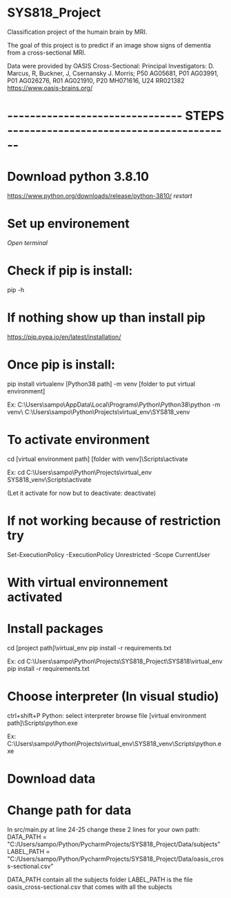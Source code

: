 # SYS818_Project
Classification project of the humain brain by MRI.

The goal of this project is to predict if an image show signs of dementia from
a cross-sectional MRI.

Data were provided by OASIS Cross-Sectional: Principal Investigators: D. Marcus, 
R, Buckner, J, Csernansky J. Morris; P50 AG05681, P01 AG03991, P01 AG026276, 
R01 AG021910, P20 MH071616, U24 RR021382 https://www.oasis-brains.org/

# ------------------------------- STEPS ----------------------------------------
# Download python 3.8.10
https://www.python.org/downloads/release/python-3810/
*restart*

# Set up environement
*Open terminal*
# Check if pip is install:
pip -h

# If nothing show up than install pip 
https://pip.pypa.io/en/latest/installation/

# Once pip is install:
pip install virtualenv
[Python38 path] -m venv [folder to put virtual environment]

Ex: C:\Users\sampo\AppData\Local\Programs\Python\Python38\python -m venv\ C:\Users\sampo\Python\Projects\virtual_env\SYS818_venv

# To activate environment
cd [virtual environment path]
[folder with venv]\Scripts\activate

Ex: cd C:\Users\sampo\Python\Projects\virtual_env
SYS818_venv\Scripts\activate

(Let it activate for now but to deactivate: deactivate)

# If not working because of restriction try
Set-ExecutionPolicy -ExecutionPolicy Unrestricted -Scope CurrentUser

# With virtual environnement activated
# Install packages
cd [project path]\virtual_env
pip install -r requirements.txt

Ex: cd C:\Users\sampo\Python\Projects\SYS818_Project\SYS818\virtual_env
pip install -r requirements.txt

# Choose interpreter (In visual studio)
ctrl+shift+P
Python: select interpreter
browse file
[virtual environment path]\Scripts\python.exe

Ex: C:\Users\sampo\Python\Projects\virtual_env\SYS818_venv\Scripts\python.exe

# Download data


# Change path for data
In src/main.py at line 24-25 change these 2 lines for your own path:
DATA_PATH = "C:/Users/sampo/Python/PycharmProjects/SYS818_Project/Data/subjects"
LABEL_PATH = "C:/Users/sampo/Python/PycharmProjects/SYS818_Project/Data/oasis_cross-sectional.csv"

DATA_PATH contain all the subjects folder
LABEL_PATH is the file oasis_cross-sectional.csv that comes with all the subjects


